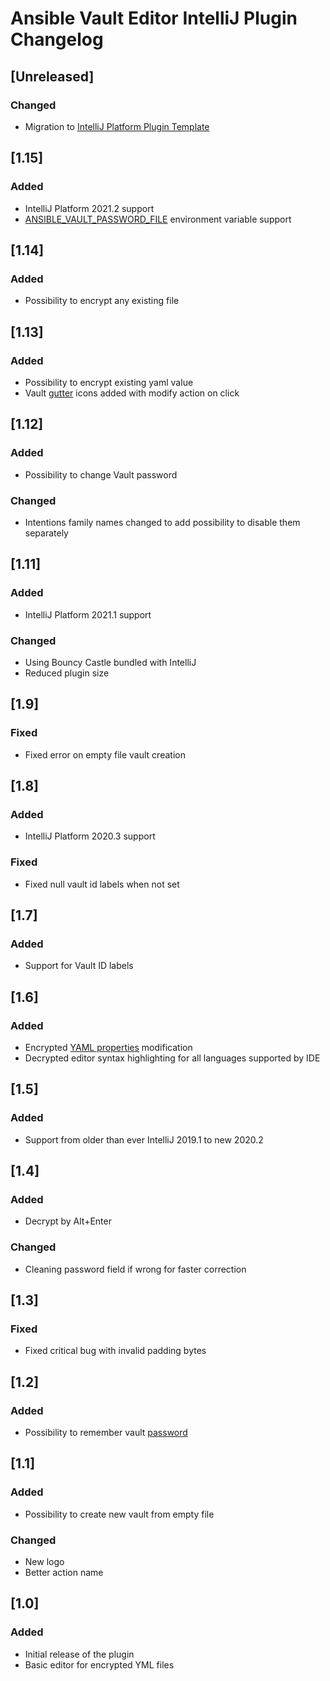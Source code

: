 <!-- Keep a Changelog guide -> https://keepachangelog.com -->

# Ansible Vault Editor IntelliJ Plugin Changelog

## [Unreleased]
### Changed
- Migration to [IntelliJ Platform Plugin Template](https://github.com/JetBrains/intellij-platform-plugin-template)

## [1.15]
### Added
- IntelliJ Platform 2021.2 support
- [ANSIBLE_VAULT_PASSWORD_FILE](https://docs.ansible.com/ansible/latest/reference_appendices/config.html#envvar-ANSIBLE_VAULT_PASSWORD_FILE) environment variable support

## [1.14]
### Added
- Possibility to encrypt any existing file

## [1.13]
### Added
- Possibility to encrypt existing yaml value
- Vault [gutter](https://www.jetbrains.com/help/idea/settings-gutter-icons.html) icons added with modify action on click

## [1.12]
### Added
- Possibility to change Vault password

### Changed
- Intentions family names changed to add possibility to disable them separately

## [1.11]
### Added
- IntelliJ Platform 2021.1 support

### Changed
- Using Bouncy Castle bundled with IntelliJ
- Reduced plugin size

## [1.9]
### Fixed
- Fixed error on empty file vault creation

## [1.8]
### Added
- IntelliJ Platform 2020.3 support

### Fixed
- Fixed null vault id labels when not set

## [1.7]
### Added
- Support for Vault ID labels

## [1.6]
### Added
- Encrypted [YAML properties](https://docs.ansible.com/ansible/latest/user_guide/vault.html#encrypt-string-for-use-in-yaml) modification
- Decrypted editor syntax highlighting for all languages supported by IDE

## [1.5]
### Added
- Support from older than ever IntelliJ 2019.1 to new 2020.2

## [1.4]
### Added
- Decrypt by Alt+Enter

### Changed
- Cleaning password field if wrong for faster correction

## [1.3]
### Fixed
- Fixed critical bug with invalid padding bytes

## [1.2]
### Added
- Possibility to remember vault [password](https://www.jetbrains.com/help/idea/reference-ide-settings-password-safe.html)

## [1.1]
### Added
- Possibility to create new vault from empty file
### Changed
- New logo
- Better action name

## [1.0]
### Added
- Initial release of the plugin
- Basic editor for encrypted YML files
